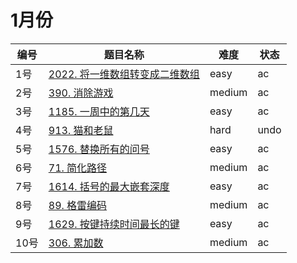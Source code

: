 # 1月份

**编号**|**题目名称**|**难度**|**状态**
--------|------------|--------|--------
1号|[2022. 将一维数组转变成二维数组](./第1题%202022.%20将一维数组转变成二维数组)|easy|ac
2号|[390. 消除游戏](./第2题%20390.%20消除游戏)|medium|ac
3号|[1185. 一周中的第几天](./第3题%201185.%20一周中的第几天)|easy|ac
4号|[913. 猫和老鼠](./第4题%20913.%20猫和老鼠)|hard|undo
5号|[1576. 替换所有的问号](./第5题%201576.%20替换所有的问号)|easy|ac
6号|[71. 简化路径](./第6题%2071.%20简化路径)|medium|ac
7号|[1614. 括号的最大嵌套深度](./第7题%201614.%20括号的最大嵌套深度)|easy|ac
8号|[89. 格雷编码](./第8题%2089.%20格雷编码)|medium|ac
9号|[1629. 按键持续时间最长的键](./第9题%201629.%20按键持续时间最长的键)|easy|ac
10号|[306. 累加数](./第10题%20306.%20累加数)|medium|ac
